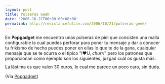 ```yaml
---
layout: post
title: Pulseras Geek
date: '2006-10-21T00:00:00+00:00'
permalink: http://resistancefutile.com/2006/10/21/pulseras-geek/
---
```

En <span style="font-weight:bold;">Popgadget</span> me encuentro unas pulseras de piel que consisten una malla configurable la cual puedes perforar para poner tu mensaje y dar a conocer tu frikismo de hecho puedes poner en ellas lo que te de la gana, cualquier mensaje que se te ocurra o el típico "I&hearts;U, <span style="font-style:italic;">churri</span>" pero los patrones que proporcionan como ejemplo son los siguientes, juzgad cuál os gusta más:
<a href="http://www.fractalspin.com/x/product.php?productid=137"><img style="display:block; margin:0px auto 10px; text-align:center;cursor:pointer; cursor:hand;" src="http://photos1.blogger.com/blogger2/4553/2422/1600/Imagen%203.2.png" border="0" alt="" /></a>
La lástima es que valen 30 euros, lo cual me parece un poco caro, sin duda.

(Vía <a href="http://www.popgadget.net/2006/10/diy_dot_matrix.php">Popgadget</a>)
